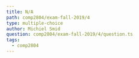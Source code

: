 ```yaml
---
title: N/A
path: comp2804/exam-fall-2019/4
type: multiple-choice
author: Michiel Smid
question: comp2804/exam-fall-2019/4/question.ts
tags:
  - comp2804
---
```

